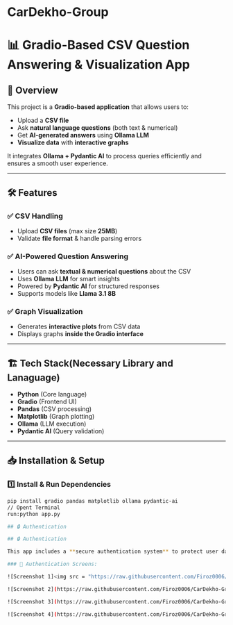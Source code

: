 # CarDekho-Group

# 📊 Gradio-Based CSV Question Answering & Visualization App  

## 🚀 Overview  
This project is a **Gradio-based application** that allows users to:  
- Upload a **CSV file**  
- Ask **natural language questions** (both text & numerical)  
- Get **AI-generated answers** using **Ollama LLM**  
- **Visualize data** with **interactive graphs**  

It integrates **Ollama + Pydantic AI** to process queries efficiently and ensures a smooth user experience.  

---

## 🛠️ Features  
### ✅ **CSV Handling**  
- Upload **CSV files** (max size **25MB**)  
- Validate **file format** & handle parsing errors  

### ✅ **AI-Powered Question Answering**  
- Users can ask **textual & numerical questions** about the CSV  
- Uses **Ollama LLM** for smart insights  
- Powered by **Pydantic AI** for structured responses  
- Supports models like **Llama 3.1 8B**  

### ✅ **Graph Visualization**  
- Generates **interactive plots** from CSV data  
- Displays graphs **inside the Gradio interface**  

---

## 🏗️ Tech Stack(Necessary Library and Lanaguage) 
- **Python** (Core language)  
- **Gradio** (Frontend UI)  
- **Pandas** (CSV processing)  
- **Matplotlib** (Graph plotting)  
- **Ollama** (LLM execution)  
- **Pydantic AI** (Query validation)  

---

## 📥 Installation & Setup  
### **1️⃣ Install & Run Dependencies**  
```bash
pip install gradio pandas matplotlib ollama pydantic-ai
// Opent Terminal 
run:python app.py

## 🔒 Authentication

## 🔒 Authentication

This app includes a **secure authentication system** to protect user data.

### 🔹 Authentication Screens:

![Screenshot 1]<img src = "https://raw.githubusercontent.com/Firoz0006/CarDekho-Group/main/csv_question_app/Screenshort/Screenshot%202025-03-13%20204605.png" width ="800">

![Screenshot 2](https://raw.githubusercontent.com/Firoz0006/CarDekho-Group/main/csv_question_app/Screenshort/Screenshot%202025-03-13%20210018.png)

![Screenshot 3](https://raw.githubusercontent.com/Firoz0006/CarDekho-Group/main/csv_question_app/Screenshort/Screenshot%202025-03-13%20210133.png)

![Screenshot 4](https://raw.githubusercontent.com/Firoz0006/CarDekho-Group/main/csv_question_app/Screenshort/Screenshot%202025-03-13%20210313.png)


